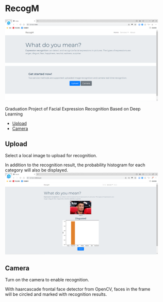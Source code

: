 # RecogM
![](static/welcome.jpg)

Graduation Project of Facial Expression Recognition Based on Deep Learning
- [Upload](https://github.com/dwu5/RecogM#upload)
- [Camera](https://github.com/dwu5/RecogM#camera)

## Upload
Select a local image to upload for recognition.

In addition to the recognition result, the probability histogram for each category will also be displayed.
![](static/upload.png)


## Camera
Turn on the camera to enable recognition.

With haarcascade frontal face detector from OpenCV, faces in the frame will be circled and marked with recognition results.
